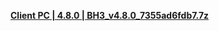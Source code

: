 **[Client PC | 4.8.0 | BH3_v4.8.0_7355ad6fdb7.7z ](https://bundle.bh3.com/public/PC/BH3_v4.8.0_7355ad6fdb7.7z)**
